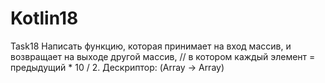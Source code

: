 # Kotlin18
Task18
Написать функцию, которая принимает на вход массив, и возвращает на выходе другой массив,
// в котором каждый элемент = предыдущий * 10 / 2. Дескриптор: (Array<Int> -> Array<Int>)
